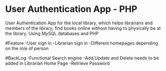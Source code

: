 # User Authentication App - PHP

User Authentication App for the local library, which helps librarians and members of the library, find books online without having to physically be at the library. Using MySQL databases and PHP

#Feature
-User sign in
-Librarian sign in
-Different homepages depending on the role of person

#BackLog
-Functional Search engine
-Add,Update and Delete needs to be added in Librarian Home Page
-Retrieve Password
